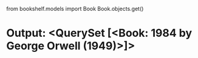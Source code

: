 from bookshelf.models import Book
Book.objects.get()
# Output: <QuerySet [<Book: 1984 by George Orwell (1949)>]>
